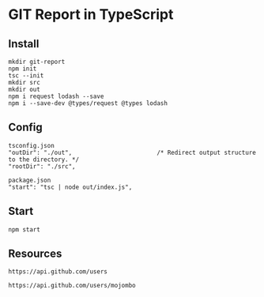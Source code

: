 # GIT Report in TypeScript

## Install
    mkdir git-report
    npm init
    tsc --init
    mkdir src
    mkdir out
    npm i request lodash --save
    npm i --save-dev @types/request @types lodash

## Config
    tsconfig.json
    "outDir": "./out",                        /* Redirect output structure to the directory. */
    "rootDir": "./src", 

    package.json
    "start": "tsc | node out/index.js",

## Start
    npm start

## Resources
    https://api.github.com/users

    https://api.github.com/users/mojombo




